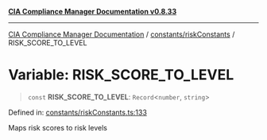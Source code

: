 [**CIA Compliance Manager Documentation v0.8.33**](../../../README.md)

***

[CIA Compliance Manager Documentation](../../../modules.md) / [constants/riskConstants](../README.md) / RISK\_SCORE\_TO\_LEVEL

# Variable: RISK\_SCORE\_TO\_LEVEL

> `const` **RISK\_SCORE\_TO\_LEVEL**: `Record`\<`number`, `string`\>

Defined in: [constants/riskConstants.ts:133](https://github.com/Hack23/cia-compliance-manager/blob/1f4f2c51bc48d917eff1eb43881cee05d381f406/src/constants/riskConstants.ts#L133)

Maps risk scores to risk levels
